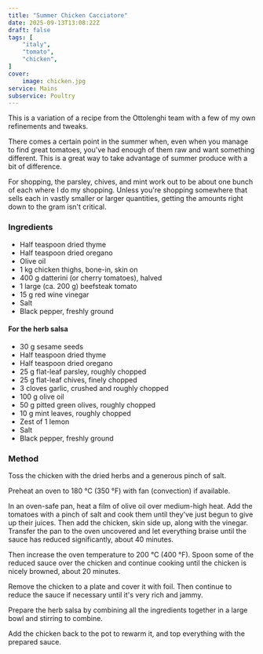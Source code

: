 ```yaml
---
title: "Summer Chicken Cacciatore"
date: 2025-09-13T13:08:22Z
draft: false
tags: [
    "italy",
    "tomato",
    "chicken",
]
cover:
    image: chicken.jpg
service: Mains
subservice: Poultry
---
```


This is a variation of a recipe from the Ottolenghi team with a few of my own refinements and tweaks.

There comes a certain point in the summer when, even when you manage to find great tomatoes, you've had enough of them raw and want something different. This is a great way to take advantage of summer produce with a bit of difference.

For shopping, the parsley, chives, and mint work out to be about one bunch of each where I do my shopping. Unless you're shopping somewhere that sells each in vastly smaller or larger quantities, getting the amounts right down to the gram isn't critical.

### Ingredients

* Half teaspoon dried thyme
* Half teaspoon dried oregano
* Olive oil
* 1 kg chicken thighs, bone-in, skin on
* 400 g datterini (or cherry tomatoes), halved
* 1 large (ca. 200 g) beefsteak tomato
* 15 g red wine vinegar
* Salt
* Black pepper, freshly ground

#### For the herb salsa

* 30 g sesame seeds
* Half teaspoon dried thyme
* Half teaspoon dried oregano
* 25 g flat-leaf parsley, roughly chopped
* 25 g flat-leaf chives, finely chopped
* 3 cloves garlic, crushed and roughly chopped
* 100 g olive oil
* 50 g pitted green olives, roughly chopped
* 10 g mint leaves, roughly chopped
* Zest of 1 lemon
* Salt
* Black pepper, freshly ground

### Method

Toss the chicken with the dried herbs and a generous pinch of salt.

Preheat an oven to 180 °C (350 °F) with fan (convection) if available.

In an oven-safe pan, heat a film of olive oil over medium-high heat. Add the tomatoes with a pinch of salt and cook them until they've just begun to give up their juices. Then add the chicken, skin side up, along with the vinegar. Transfer the pan to the oven uncovered and let everything braise until the sauce has reduced significantly, about 40 minutes.

Then increase the oven temperature to 200 °C (400 °F). Spoon some of the reduced sauce over the chicken and continue cooking until the chicken is nicely browned, about 20 minutes.

Remove the chicken to a plate and cover it with foil. Then continue to reduce the sauce if necessary until it's very rich and jammy.

Prepare the herb salsa by combining all the ingredients together in a large bowl and stirring to combine.

Add the chicken back to the pot to rewarm it, and top everything with the prepared sauce.
